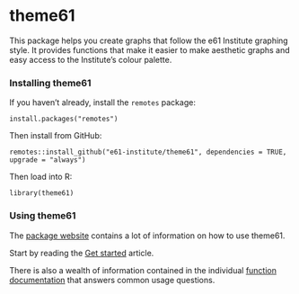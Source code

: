 
<!-- readme.md is generated by readme.rmd, please edit that document instead -->

# theme61

This package helps you create graphs that follow the e61 Institute
graphing style. It provides functions that make it easier to make
aesthetic graphs and easy access to the Institute’s colour palette.

### Installing theme61

If you haven’t already, install the `remotes` package:

`install.packages("remotes")`

Then install from GitHub:

`remotes::install_github("e61-institute/theme61", dependencies = TRUE, upgrade = "always")`

Then load into R:

`library(theme61)`

### Using theme61

The [package website](https://e61-institute.github.io/theme61/) contains
a lot of information on how to use theme61.

Start by reading the [Get started](articles/theme61.html) article.

There is also a wealth of information contained in the individual
[function documentation](reference/index.html) that answers common usage
questions.
